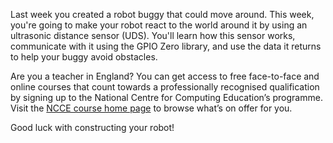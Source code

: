 Last week you created a robot buggy that could move around. This week, you're going to make your robot react to the world around it by using an ultrasonic distance sensor (UDS). You'll learn how this sensor works, communicate with it using the GPIO Zero library, and use the data it returns to help your buggy avoid obstacles.

Are you a teacher in England? You can get access to free face-to-face and online courses that count towards a professionally recognised qualification by signing up to the National Centre for Computing Education’s programme. Visit the [NCCE course home page](https://teachcomputing.org/courses) to browse what’s on offer for you.

Good luck with constructing your robot!
